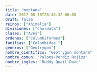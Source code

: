 ```yaml
---
title: "montana"
date: 2017-08-18T20:46:32-06:00
draft: false
reinos: ["Animalia"]
divisiones: ["Chordata"]
clases: ["Aves"]
ordenes: ["Columbiformes"]
familias: ["Columbidae "]
generos: ["Geotrygon"]
nombre_cientifico: "Geotrygon montana"
nombre_comun: "Paloma-Perdiz Rojiza"
nombre_ingles: "Ruddy Quail-Dove"
---
```

